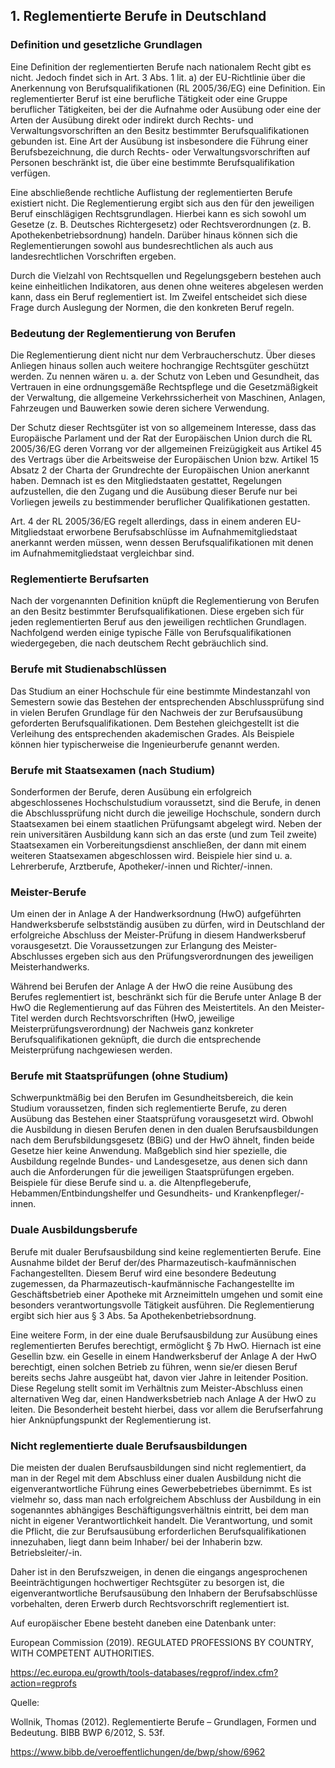 ## 1. Reglementierte Berufe in Deutschland

### Definition und gesetzliche Grundlagen

Eine Definition der reglementierten Berufe nach nationalem Recht gibt es nicht. Jedoch findet sich in Art. 3 Abs. 1 lit. a) der EU-Richtlinie über die Anerkennung von Berufsqualifikationen (RL 2005/36/EG) eine Definition. Ein reglementierter Beruf ist eine berufliche Tätigkeit oder eine Gruppe beruflicher Tätigkeiten, bei der die Aufnahme oder Ausübung oder eine der Arten der Ausübung direkt oder indirekt durch Rechts- und Verwaltungsvorschriften an den Besitz bestimmter Berufsqualifikationen gebunden ist. Eine Art der Ausübung ist insbesondere die Führung einer Berufsbezeichnung, die durch Rechts- oder Verwaltungsvorschriften auf Personen beschränkt ist, die über eine bestimmte Berufsqualifikation verfügen.

Eine abschließende rechtliche Auflistung der reglementierten Berufe existiert nicht. Die Reglementierung ergibt sich aus den für den jeweiligen Beruf einschlägigen Rechtsgrundlagen. Hierbei kann es sich sowohl um Gesetze (z. B. Deutsches Richtergesetz) oder Rechtsverordnungen (z. B. Apothekenbetriebsordnung) handeln. Darüber hinaus können sich die Reglementierungen sowohl aus bundesrechtlichen als auch aus landesrechtlichen Vorschriften ergeben.

Durch die Vielzahl von Rechtsquellen und Regelungsgebern bestehen auch keine einheitlichen Indikatoren, aus denen ohne weiteres abgelesen werden kann, dass ein Beruf reglementiert ist. Im Zweifel entscheidet sich diese Frage durch Auslegung der Normen, die den konkreten Beruf regeln.
### Bedeutung der Reglementierung von Berufen

Die Reglementierung dient nicht nur dem Verbraucherschutz. Über dieses Anliegen hinaus sollen auch weitere hochrangige Rechtsgüter geschützt werden. Zu nennen wären u. a. der Schutz von Leben und Gesundheit, das Vertrauen in eine ordnungsgemäße Rechtspflege und die Gesetzmäßigkeit der Verwaltung, die allgemeine Verkehrssicherheit von Maschinen, Anlagen, Fahrzeugen und Bauwerken sowie deren sichere Verwendung.

Der Schutz dieser Rechtsgüter ist von so allgemeinem Interesse, dass das Europäische Parlament und der Rat der Europäischen Union durch die RL 2005/36/EG deren Vorrang vor der allgemeinen Freizügigkeit aus Artikel 45 des Vertrags über die Arbeitsweise der Europäischen Union bzw. Artikel 15 Absatz 2 der Charta der Grundrechte der Europäischen Union anerkannt haben. Demnach ist es den Mitgliedstaaten gestattet, Regelungen aufzustellen, die den Zugang und die Ausübung dieser Berufe nur bei Vorliegen jeweils zu bestimmender beruflicher Qualifikationen gestatten.

Art. 4 der RL 2005/36/EG regelt allerdings, dass in einem anderen EU-Mitgliedstaat erworbene Berufsabschlüsse im Aufnahmemitgliedstaat anerkannt werden müssen, wenn dessen Berufsqualifikationen mit denen im Aufnahmemitgliedstaat vergleichbar sind.
### Reglementierte Berufsarten

Nach der vorgenannten Definition knüpft die Reglementierung von Berufen an den Besitz bestimmter Berufsqualifikationen. Diese ergeben sich für jeden reglementierten Beruf aus den jeweiligen rechtlichen Grundlagen. Nachfolgend werden einige typische Fälle von Berufsqualifikationen wiedergegeben, die nach deutschem Recht gebräuchlich sind.

### Berufe mit Studienabschlüssen

Das Studium an einer Hochschule für eine bestimmte Mindestanzahl von Semestern sowie das Bestehen der entsprechenden Abschlussprüfung sind in vielen Berufen Grundlage für den Nachweis der zur Berufsausübung geforderten Berufsqualifikationen. Dem Bestehen gleichgestellt ist die Verleihung des entsprechenden akademischen Grades. Als Beispiele können hier typischerweise die Ingenieurberufe genannt werden.

### Berufe mit Staatsexamen (nach Studium)

Sonderformen der Berufe, deren Ausübung ein erfolgreich abgeschlossenes Hochschulstudium voraussetzt, sind die Berufe, in denen die Abschlussprüfung nicht durch die jeweilige Hochschule, sondern durch Staatsexamen bei einem staatlichen Prüfungsamt abgelegt wird. Neben der rein universitären Ausbildung kann sich an das erste (und zum Teil zweite) Staatsexamen ein Vorbereitungsdienst anschließen, der dann mit einem weiteren Staatsexamen abgeschlossen wird. Beispiele hier sind u. a. Lehrerberufe, Arztberufe, Apotheker/-innen und Richter/-innen.

### Meister-Berufe

Um einen der in Anlage A der Handwerksordnung (HwO) aufgeführten Handwerksberufe selbstständig ausüben zu dürfen, wird in Deutschland der erfolgreiche Abschluss der Meister-Prüfung in diesem Handwerksberuf vorausgesetzt. Die Voraussetzungen zur Erlangung des Meister-Abschlusses ergeben sich aus den Prüfungsverordnungen des jeweiligen Meisterhandwerks.

Während bei Berufen der Anlage A der HwO die reine Ausübung des Berufes reglementiert ist, beschränkt sich für die Berufe unter Anlage B der HwO die Reglementierung auf das Führen des Meistertitels. An den Meister-Titel werden durch Rechtsvorschriften (HwO, jeweilige Meisterprüfungsverordnung) der Nachweis ganz konkreter Berufsqualifikationen geknüpft, die durch die entsprechende Meisterprüfung nachgewiesen werden.

### Berufe mit Staatsprüfungen (ohne Studium)

Schwerpunktmäßig bei den Berufen im Gesundheitsbereich, die kein Studium voraussetzen, finden sich reglementierte Berufe, zu deren Ausübung das Bestehen einer Staatsprüfung vorausgesetzt wird. Obwohl die Ausbildung in diesen Berufen denen in den dualen Berufsausbildungen nach dem Berufsbildungsgesetz (BBiG) und der HwO ähnelt, finden beide Gesetze hier keine Anwendung. Maßgeblich sind hier spezielle, die Ausbildung regelnde Bundes- und Landesgesetze, aus denen sich dann auch die Anforderungen für die jeweiligen Staatsprüfungen ergeben. Beispiele für diese Berufe sind u. a. die Altenpflegeberufe, Hebammen/Entbindungshelfer und Gesundheits- und Krankenpfleger/- innen.

### Duale Ausbildungsberufe

Berufe mit dualer Berufsausbildung sind keine reglementierten Berufe. Eine Ausnahme bildet der Beruf der/des Pharmazeutisch-kaufmännischen Fachangestellten. Diesem Beruf wird eine besondere Bedeutung zugemessen, da Pharmazeutisch-kaufmännische Fachangestellte im Geschäftsbetrieb einer Apotheke mit Arzneimitteln umgehen und somit eine besonders verantwortungsvolle Tätigkeit ausführen. Die Reglementierung ergibt sich hier aus § 3 Abs. 5a Apothekenbetriebsordnung.

Eine weitere Form, in der eine duale Berufsausbildung zur Ausübung eines reglementierten Berufes berechtigt, ermöglicht § 7b HwO. Hiernach ist eine Gesellin bzw. ein Geselle in einem Handwerksberuf der Anlage A der HwO berechtigt, einen solchen Betrieb zu führen, wenn sie/er diesen Beruf bereits sechs Jahre ausgeübt hat, davon vier Jahre in leitender Position. Diese Regelung stellt somit im Verhältnis zum Meister-Abschluss einen alternativen Weg dar, einen Handwerksbetrieb nach Anlage A der HwO zu leiten. Die Besonderheit besteht hierbei, dass vor allem die Berufserfahrung hier Anknüpfungspunkt der Reglementierung ist.
### Nicht reglementierte duale Berufsausbildungen

Die meisten der dualen Berufsausbildungen sind nicht reglementiert, da man in der Regel mit dem Abschluss einer dualen Ausbildung nicht die eigenverantwortliche Führung eines Gewerbebetriebes übernimmt. Es ist vielmehr so, dass man nach erfolgreichem Abschluss der Ausbildung in ein sogenanntes abhängiges Beschäftigungsverhältnis eintritt, bei dem man nicht in eigener Verantwortlichkeit handelt. Die Verantwortung, und somit die Pflicht, die zur Berufsausübung erforderlichen Berufsqualifikationen innezuhaben, liegt dann beim Inhaber/ bei der Inhaberin bzw. Betriebsleiter/-in.

Daher ist in den Berufszweigen, in denen die eingangs angesprochenen Beeinträchtigungen hochwertiger Rechtsgüter zu besorgen ist, die eigenverantwortliche Berufsausübung den Inhabern der Berufsabschlüsse vorbehalten, deren Erwerb durch Rechtsvorschrift reglementiert ist.

Auf europäischer Ebene besteht daneben eine Datenbank unter:

European Commission (2019). REGULATED PROFESSIONS BY COUNTRY, WITH COMPETENT AUTHORITIES.

https://ec.europa.eu/growth/tools-databases/regprof/index.cfm?action=regprofs

Quelle:

Wollnik, Thomas (2012). Reglementierte Berufe – Grundlagen, Formen und Bedeutung. BIBB BWP 6/2012, S. 53f.

https://www.bibb.de/veroeffentlichungen/de/bwp/show/6962